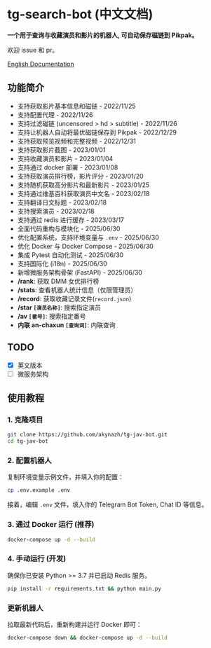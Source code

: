 # tg-search-bot (中文文档)

**一个用于查询与收藏演员和影片的机器人, 可自动保存磁链到 Pikpak。**

欢迎 issue 和 pr。

[English Documentation](README.md)

## 功能简介

- 支持获取影片基本信息和磁链 - 2022/11/25
- 支持配置代理 - 2022/11/26
- 支持过滤磁链 (uncensored > hd > subtitle) - 2022/11/26
- 支持让机器人自动将最优磁链保存到 Pikpak - 2022/12/29
- 支持获取预览视频和完整视频 - 2022/12/31
- 支持获取影片截图 - 2023/01/01
- 支持收藏演员和影片 - 2023/01/04
- 支持通过 docker 部署 - 2023/01/08
- 支持获取演员排行榜，影片评分 - 2023/01/20
- 支持随机获取高分影片和最新影片 - 2023/01/25
- 支持通过维基百科获取演员中文名 - 2023/02/18
- 支持翻译日文标题 - 2023/02/18
- 支持搜索演员 - 2023/02/18
- 支持通过 redis 进行缓存 - 2023/03/17
- 全面代码重构与模块化 - 2025/06/30
- 优化配置系统，支持环境变量与 `.env` - 2025/06/30
- 优化 Docker 与 Docker Compose - 2025/06/30
- 集成 Pytest 自动化测试 - 2025/06/30
- 支持国际化 (i18n) - 2025/06/30
- 新增微服务架构骨架 (FastAPI) - 2025/06/30
-   **/rank**: 获取 DMM 女优排行榜
-   **/stats**: 查看机器人统计信息（仅限管理员）
-   **/record**: 获取收藏记录文件(`record.json`)
-   **/star `[演员名称]`**: 搜索指定演员
-   **/av `[番号]`**: 搜索指定番号
-   **内联 an-chaxun `[查询词]`**: 内联查询

## TODO 

- [x] 英文版本
- [ ] 微服务架构

## 使用教程

### 1. 克隆项目

```bash
git clone https://github.com/akynazh/tg-jav-bot.git
cd tg-jav-bot
```

### 2. 配置机器人

复制环境变量示例文件，并填入你的配置：

```bash
cp .env.example .env
```

接着，编辑 `.env` 文件，填入你的 Telegram Bot Token, Chat ID 等信息。

### 3. 通过 Docker 运行 (推荐)

```bash
docker-compose up -d --build
```

### 4. 手动运行 (开发)

确保你已安装 Python >= 3.7 并已启动 Redis 服务。

```bash
pip install -r requirements.txt && python main.py
```

### 更新机器人

拉取最新代码后，重新构建并运行 Docker 即可：

```bash
docker-compose down && docker-compose up -d --build
``` 
